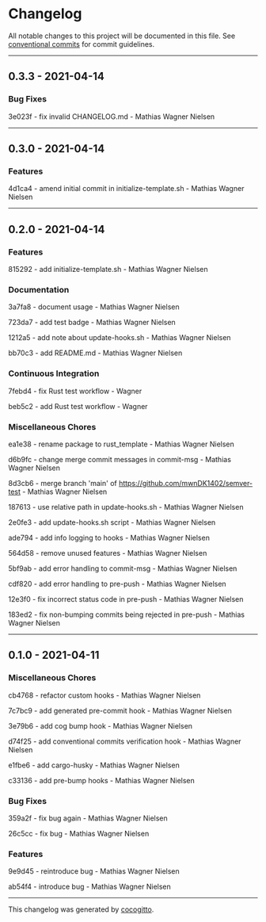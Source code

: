 # Changelog
All notable changes to this project will be documented in this file. See [conventional commits](https://www.conventionalcommits.org/) for commit guidelines.

- - -
## 0.3.3 - 2021-04-14


### Bug Fixes

3e023f - fix invalid CHANGELOG.md - Mathias Wagner Nielsen


- - -
## 0.3.0 - 2021-04-14


### Features

4d1ca4 - amend initial commit in initialize-template.sh - Mathias Wagner Nielsen


- - -
## 0.2.0 - 2021-04-14


### Features

815292 - add initialize-template.sh - Mathias Wagner Nielsen


### Documentation

3a7fa8 - document usage - Mathias Wagner Nielsen

723da7 - add test badge - Mathias Wagner Nielsen

1212a5 - add note about update-hooks.sh - Mathias Wagner Nielsen

bb70c3 - add README.md - Mathias Wagner Nielsen


### Continuous Integration

7febd4 - fix Rust test workflow - Wagner

beb5c2 - add Rust test workflow - Wagner


### Miscellaneous Chores

ea1e38 - rename package to rust_template - Mathias Wagner Nielsen

d6b9fc - change merge commit messages in commit-msg - Mathias Wagner Nielsen

8d3cb6 - merge branch 'main' of https://github.com/mwnDK1402/semver-test - Mathias Wagner Nielsen

187613 - use relative path in update-hooks.sh - Mathias Wagner Nielsen

2e0fe3 - add update-hooks.sh script - Mathias Wagner Nielsen

ade794 - add info logging to hooks - Mathias Wagner Nielsen

564d58 - remove unused features - Mathias Wagner Nielsen

5bf9ab - add error handling to commit-msg - Mathias Wagner Nielsen

cdf820 - add error handling to pre-push - Mathias Wagner Nielsen

12e3f0 - fix incorrect status code in pre-push - Mathias Wagner Nielsen

183ed2 - fix non-bumping commits being rejected in pre-push - Mathias Wagner Nielsen


- - -
## 0.1.0 - 2021-04-11


### Miscellaneous Chores

cb4768 - refactor custom hooks - Mathias Wagner Nielsen

7c7bc9 - add generated pre-commit hook - Mathias Wagner Nielsen

3e79b6 - add cog bump hook - Mathias Wagner Nielsen

d74f25 - add conventional commits verification hook - Mathias Wagner Nielsen

e1fbe6 - add cargo-husky - Mathias Wagner Nielsen

c33136 - add pre-bump hooks - Mathias Wagner Nielsen


### Bug Fixes

359a2f - fix bug again - Mathias Wagner Nielsen

26c5cc - fix bug - Mathias Wagner Nielsen


### Features

9e9d45 - reintroduce bug - Mathias Wagner Nielsen

ab54f4 - introduce bug - Mathias Wagner Nielsen


- - -

This changelog was generated by [cocogitto](https://github.com/oknozor/cocogitto).